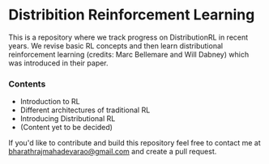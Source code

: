 # Distribition Reinforcement Learning

This is a repository where we track progress on DistributionRL in recent years. We revise basic RL concepts and then learn distributional reinforcement learning (credits: Marc Bellemare and Will Dabney) which was introduced in their paper. <br>
### Contents 
- Introduction to RL
- Different architectures of traditional RL
- Introducing Distributional RL
- (Content yet to be decided)

If you'd like to contribute and build this repository feel free to contact me at bharathrajmahadevarao@gmail.com and create a pull request.
